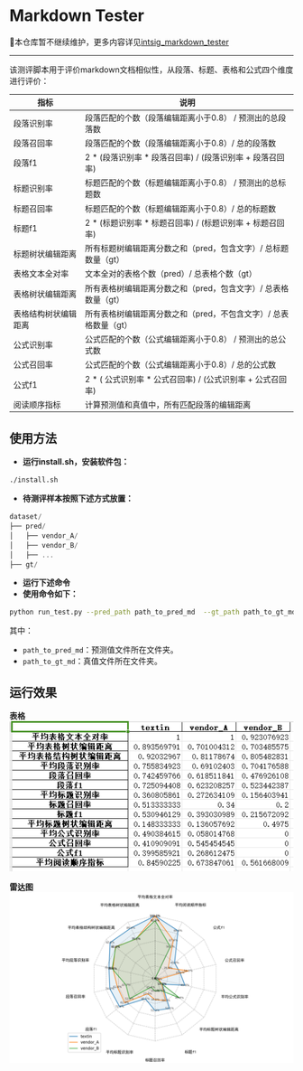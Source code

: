 # Markdown Tester
🛑本仓库暂不继续维护，更多内容详见[intsig_markdown_tester](https://github.com/intsig/markdown_tester)
<hr/>
该测评脚本用于评价markdown文档相似性，从段落、标题、表格和公式四个维度进行评价：


| 指标         | 说明                                     |
|------------|----------------------------------------|
| 段落识别率      | 段落匹配的个数（段落编辑距离小于0.8）  /  预测出的总段落数      |
| 段落召回率      | 段落匹配的个数（段落编辑距离小于0.8）/ 总的段落数            |
| 段落f1       | 2 * (段落识别率 * 段落召回率) / (段落识别率 + 段落召回率)  |
| 标题识别率      | 标题匹配的个数（标题编辑距离小于0.8）  /  预测出的总标题数      |
| 标题召回率      | 标题匹配的个数（标题编辑距离小于0.8）/ 总的标题数            |
| 标题f1       | 2 * (标题识别率 * 标题召回率) / (标题识别率 + 标题召回率)  |
| 标题树状编辑距离   | 所有标题树编辑距离分数之和（pred，包含文字）/ 总标题数量（gt）    |
| 表格文本全对率    | 文本全对的表格个数（pred）/  总表格个数（gt）            |
| 表格树状编辑距离   | 所有表格树编辑距离分数之和（pred，包含文字）/ 总表格数量（gt）    |
| 表格结构树状编辑距离 | 所有表格树编辑距离分数之和（pred，不包含文字）/ 总表格数量（gt）   |
| 公式识别率      | 公式匹配的个数（公式编辑距离小于0.8）  /  预测出的总公式数      |
| 公式召回率      | 公式匹配的个数（公式编辑距离小于0.8）/ 总的公式数            |
| 公式f1       | 2 * ( 公式识别率 * 公式召回率) / (公式识别率 + 公式召回率) |
| 阅读顺序指标     | 计算预测值和真值中，所有匹配段落的编辑距离                  |



## 使用方法
- **运行install.sh，安装软件包：**
```bash
./install.sh
```
- **待测评样本按照下述方式放置：**

```js
dataset/
├── pred/
│   ├── vendor_A/
│   ├── vendor_B/
│   ├── ...
├── gt/

```



- **运行下述命令**
- **使用命令如下：**
```bash
python run_test.py --pred_path path_to_pred_md  --gt_path path_to_gt_md
```

其中：
- `path_to_pred_md`：预测值文件所在文件夹。
- `path_to_gt_md`：真值文件所在文件夹。

## 运行效果
**表格**
![pass](doc/table.png)

**雷达图**
![pass](doc/chart.png)





